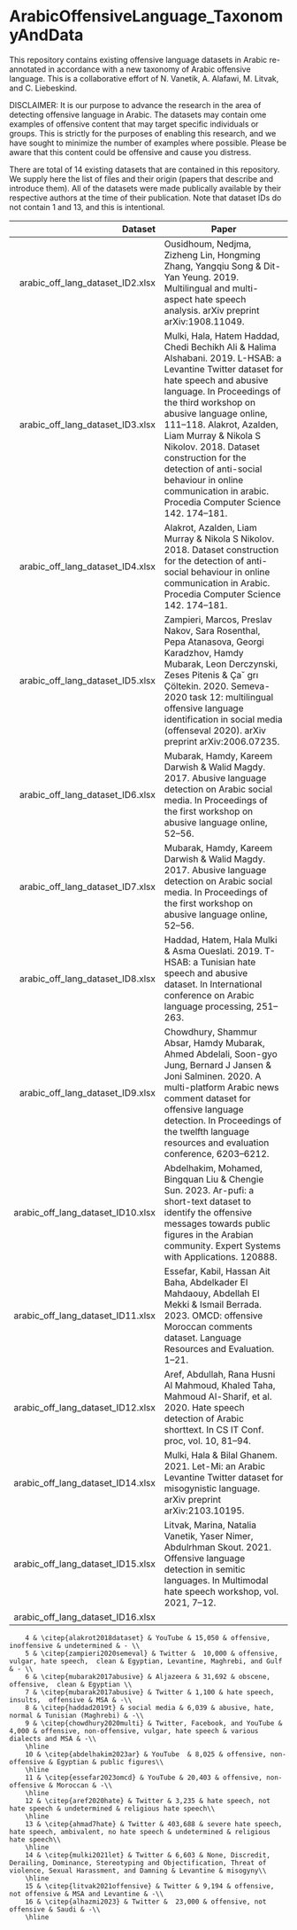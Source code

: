 # ArabicOffensiveLanguage_TaxonomyAndData
This repository contains existing offensive language datasets in Arabic re-annotated in accordance with a new taxonomy of Arabic offensive language.
This is a collaborative effort of N. Vanetik, A. Alafawi, M. Litvak, and C. Liebeskind.

DISCLAIMER: It is our purpose to advance the research in the area of detecting offensive language in Arabic. The datasets may contain ome examples of offensive content that may target specific individuals or groups.
This is strictly for the purposes of enabling this research, and we have sought to minimize the number of examples where possible. Please be aware that this content could be offensive and cause you distress.

There are total of 14 existing datasets that are contained in this repository.
We supply here the list of files and their origin (papers that describe and introduce them). All of the datasets were made publically available by their respective authors at the time of their publication.
Note that dataset IDs do not contain 1 and 13, and this is intentional. 

| Dataset | Paper |
|-----------------------------------:|---------------|
|arabic_off_lang_dataset_ID2.xlsx    |  Ousidhoum, Nedjma, Zizheng Lin, Hongming Zhang, Yangqiu Song & Dit-Yan Yeung. 2019. Multilingual and multi-aspect hate speech analysis. arXiv preprint arXiv:1908.11049.  |
| arabic_off_lang_dataset_ID3.xlsx   | Mulki, Hala, Hatem Haddad, Chedi Bechikh Ali & Halima Alshabani. 2019. L-HSAB: a Levantine Twitter dataset for hate speech and abusive language. In Proceedings of the third workshop on abusive language online, 111–118. Alakrot, Azalden, Liam Murray & Nikola S Nikolov. 2018. Dataset construction for the detection of anti-social behaviour in online communication in arabic. Procedia Computer Science 142. 174–181. |
| arabic_off_lang_dataset_ID4.xlsx   |  Alakrot, Azalden, Liam Murray & Nikola S Nikolov. 2018. Dataset construction for the detection of anti-social behaviour in online communication in Arabic. Procedia Computer Science 142. 174–181. |
| arabic_off_lang_dataset_ID5.xlsx   | Zampieri, Marcos, Preslav Nakov, Sara Rosenthal, Pepa Atanasova, Georgi Karadzhov, Hamdy Mubarak, Leon Derczynski, Zeses Pitenis & Ça˘ grı Çöltekin. 2020. Semeva-2020 task 12: multilingual offensive language identification in social media (offenseval 2020). arXiv preprint arXiv:2006.07235.              |
| arabic_off_lang_dataset_ID6.xlsx   | Mubarak, Hamdy, Kareem Darwish & Walid Magdy. 2017. Abusive language detection on Arabic social media. In Proceedings of the first workshop on abusive language online, 52–56. |
| arabic_off_lang_dataset_ID7.xlsx   |  Mubarak, Hamdy, Kareem Darwish & Walid Magdy. 2017. Abusive language detection on Arabic social media. In Proceedings of the first workshop on abusive language online, 52–56. |
| arabic_off_lang_dataset_ID8.xlsx   |  Haddad, Hatem, Hala Mulki & Asma Oueslati. 2019. T-HSAB: a Tunisian hate speech and abusive dataset. In International conference on Arabic language processing, 251–263. |
| arabic_off_lang_dataset_ID9.xlsx   |  Chowdhury, Shammur Absar, Hamdy Mubarak, Ahmed Abdelali, Soon-gyo Jung, Bernard J Jansen & Joni Salminen. 2020. A multi-platform Arabic news comment dataset for offensive language detection. In Proceedings of the twelfth language resources and evaluation conference, 6203–6212.            |
| arabic_off_lang_dataset_ID10.xlsx   | Abdelhakim, Mohamed, Bingquan Liu & Chengie Sun. 2023. Ar-pufi: a short-text dataset to identify the offensive messages towards public figures in the Arabian community. Expert Systems with Applications. 120888. |
| arabic_off_lang_dataset_ID11.xlsx   |  Essefar, Kabil, Hassan Ait Baha, Abdelkader El Mahdaouy, Abdellah El Mekki & Ismail Berrada. 2023. OMCD: offensive Moroccan comments dataset. Language Resources and Evaluation. 1–21. |
| arabic_off_lang_dataset_ID12.xlsx   | Aref, Abdullah, Rana Husni Al Mahmoud, Khaled Taha, Mahmoud Al-Sharif, et al. 2020. Hate speech detection of Arabic shorttext. In CS IT Conf. proc, vol. 10, 81–94. |
| arabic_off_lang_dataset_ID14.xlsx   | Mulki, Hala & Bilal Ghanem. 2021. Let-Mi: an Arabic Levantine Twitter dataset for misogynistic language. arXiv preprint arXiv:2103.10195.  |
| arabic_off_lang_dataset_ID15.xlsx   | Litvak, Marina, Natalia Vanetik, Yaser Nimer, Abdulrhman Skout. 2021. Offensive language detection in semitic languages. In Multimodal hate speech workshop, vol. 2021, 7–12. |
| arabic_off_lang_dataset_ID16.xlsx   |               |


        4 & \citep{alakrot2018dataset} & YouTube & 15,050 & offensive, inoffensive & undetermined & - \\
        5 & \citep{zampieri2020semeval} & Twitter &  10,000 & offensive, vulgar, hate speech,  clean & Egyptian, Levantine, Maghrebi, and Gulf  & - \\
        6 & \citep{mubarak2017abusive} & Aljazeera & 31,692 & obscene, offensive,  clean & Egyptian \\
        7 & \citep{mubarak2017abusive} & Twitter & 1,100 & hate speech, insults,  offensive & MSA & -\\
        8 & \citep{haddad2019t} & social media & 6,039 & abusive, hate, normal & Tunisian (Maghrebi) & -\\
        9 & \citep{chowdhury2020multi} & Twitter, Facebook, and YouTube & 4,000 & offensive, non-offensive, vulgar, hate speech & various dialects and MSA & -\\
        \hline
        10 & \citep{abdelhakim2023ar} & YouTube  & 8,025 & offensive, non-offensive & Egyptian & public figures\\
        \hline
        11 & \citep{essefar2023omcd} & YouTube & 20,403 & offensive, non-offensive & Moroccan & -\\
        \hline
        12 & \citep{aref2020hate} & Twitter & 3,235 & hate speech, not hate speech & undetermined & religious hate speech\\
        \hline
        13 & \citep{ahmad7hate} & Twitter & 403,688 & severe hate speech, hate speech, ambivalent, no hate speech & undetermined & religious hate speech\\
        \hline
        14 & \citep{mulki2021let} & Twitter & 6,603 & None, Discredit, Derailing, Dominance, Stereotyping and Objectification, Threat of violence, Sexual Harassment, and Damning & Levantine & misogyny\\
        \hline
        15 & \citep{litvak2021offensive} & Twitter & 9,194 & offensive, not offensive & MSA and Levantine & -\\
        16 & \citep{alhazmi2023} & Twitter &  23,000 & offensive, not offensive & Saudi & -\\
        \hline        

